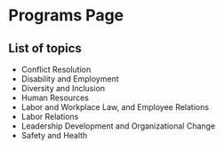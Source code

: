 # Programs Page

## List of topics

* Conflict Resolution
* Disability and Employment
* Diversity and Inclusion
* Human Resources
* Labor and Workplace Law, and Employee Relations
* Labor Relations
* Leadership Development and Organizational Change
* Safety and Health